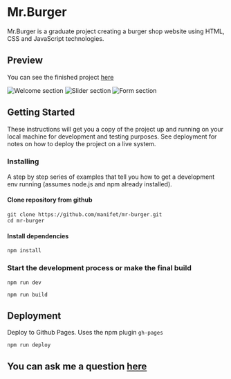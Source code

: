 # Mr.Burger

Mr.Burger is a graduate project creating a burger shop website using HTML, CSS and JavaScript technologies.
## Preview
You can see the finished project [here](https://manifet.github.io/mr-burger/)

![Welcome section](https://user-images.githubusercontent.com/61707913/215112915-f695cc8c-fe8b-4eb1-8292-5e72e270f602.png)
![Slider section](https://user-images.githubusercontent.com/61707913/215112919-738de0b4-0d51-45db-800e-3798a77845b7.png)
![Form section](https://user-images.githubusercontent.com/61707913/215112908-8aca2f18-7f1d-4f8e-ae71-caf845eaee07.png)

## Getting Started

These instructions will get you a copy of the project up and running on your local machine for development and testing purposes. See deployment for notes on how to deploy the project on a live system.

### Installing

A step by step series of examples that tell you how to get a development env running (assumes node.js and npm already installed).

#### Сlone repository from github

```
git clone https://github.com/manifet/mr-burger.git
cd mr-burger
```

#### Install dependencies

```
npm install
```
### Start the development process or make the final build 
```
npm run dev
```
```
npm run build
```

## Deployment

Deploy to Github Pages. Uses the npm plugin `gh-pages`

```
npm run deploy
```

## You can ask me a question [here](https://github.com/manifet/mr-burger/issues)



